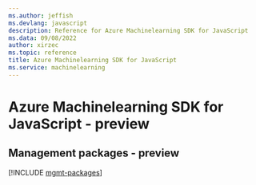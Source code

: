 ```yaml
---
ms.author: jeffish
ms.devlang: javascript
description: Reference for Azure Machinelearning SDK for JavaScript
ms.data: 09/08/2022
author: xirzec
ms.topic: reference
title: Azure Machinelearning SDK for JavaScript
ms.service: machinelearning
---
```

# Azure Machinelearning SDK for JavaScript - preview

## Management packages - preview
[!INCLUDE [mgmt-packages](machinelearning-mgmt-index.md)]
